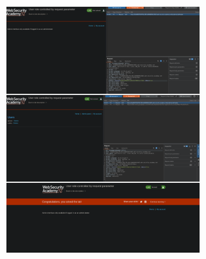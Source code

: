 ![Intercepted Request](https://github.com/Harbeer-Singh/Portswigger-Labs/blob/main/ACCESS%20CONTROL/LAB-3/images/1.png)
![Intercepted Request](https://github.com/Harbeer-Singh/Portswigger-Labs/blob/main/ACCESS%20CONTROL/LAB-3/images/2.png)
![Intercepted Request](https://github.com/Harbeer-Singh/Portswigger-Labs/blob/main/ACCESS%20CONTROL/LAB-3/images/3.png)

